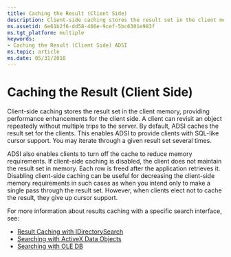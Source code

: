 ```yaml
---
title: Caching the Result (Client Side)
description: Client-side caching stores the result set in the client memory, providing performance enhancements for the client side.
ms.assetid: 6e61b2f6-dd58-466e-9cef-5bc6301e983f
ms.tgt_platform: multiple
keywords:
- Caching the Result (Client Side) ADSI
ms.topic: article
ms.date: 05/31/2018
---
```


# Caching the Result (Client Side)

Client-side caching stores the result set in the client memory, providing performance enhancements for the client side. A client can revisit an object repeatedly without multiple trips to the server. By default, ADSI caches the result set for the clients. This enables ADSI to provide clients with SQL-like cursor support. You may iterate through a given result set several times.

ADSI also enables clients to turn off the cache to reduce memory requirements. If client-side caching is disabled, the client does not maintain the result set in memory. Each row is freed after the application retrieves it. Disabling client-side caching can be useful for decreasing the client-side memory requirements in such cases as when you intend only to make a single pass through the result set. However, when clients elect not to cache the result, they give up cursor support.

For more information about results caching with a specific search interface, see:

-   [Result Caching with IDirectorySearch](result-caching-with-idirectorysearch.md)
-   [Searching with ActiveX Data Objects](searching-with-activex-data-objects-ado.md)
-   [Searching with OLE DB](searching-with-ole-db.md)

 

 




